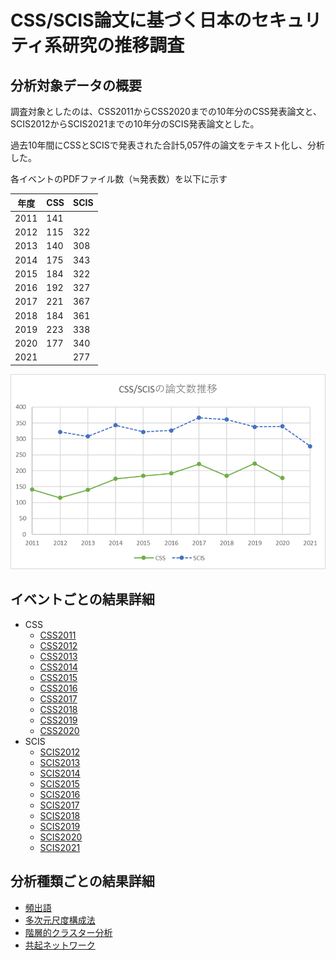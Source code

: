 CSS/SCIS論文に基づく日本のセキュリティ系研究の推移調査
====

## 分析対象データの概要
調査対象としたのは、CSS2011からCSS2020までの10年分のCSS発表論文と、SCIS2012からSCIS2021までの10年分のSCIS発表論文とした。

過去10年間にCSSとSCISで発表された合計5,057件の論文をテキスト化し、分析した。

各イベントのPDFファイル数（≒発表数）を以下に示す

| 年度 | CSS | SCIS |
----|----|----
|2011|141||
|2012|115|322|
|2013|140|308|
|2014|175|343|
|2015|184|322|
|2016|192|327|
|2017|221|367|
|2018|184|361|
|2019|223|338|
|2020|177|340|
|2021||277|

![Number of Papers](/data/num_papers.png)

## イベントごとの結果詳細
- CSS
	- [CSS2011](/result/css2011.md)
	- [CSS2012](/result/css2012.md)
	- [CSS2013](/result/css2013.md)
	- [CSS2014](/result/css2014.md)
	- [CSS2015](/result/css2015.md)
	- [CSS2016](/result/css2016.md)
	- [CSS2017](/result/css2017.md)
	- [CSS2018](/result/css2018.md)
	- [CSS2019](/result/css2019.md)
	- [CSS2020](/result/css2020.md)
- SCIS
	- [SCIS2012](/result/scis2012.md)
	- [SCIS2013](/result/scis2013.md)
	- [SCIS2014](/result/scis2014.md)
	- [SCIS2015](/result/scis2015.md)
	- [SCIS2016](/result/scis2016.md)
	- [SCIS2017](/result/scis2017.md)
	- [SCIS2018](/result/scis2018.md)
	- [SCIS2019](/result/scis2019.md)
	- [SCIS2020](/result/scis2020.md)
	- [SCIS2021](/result/scis2021.md)


## 分析種類ごとの結果詳細
- [頻出語](/result/frequent.md) 
- [多次元尺度構成法](/result/MDS.md) 
- [階層的クラスター分析](/result/HCA.md) 
- [共起ネットワーク](/result/CONresult.md) 
